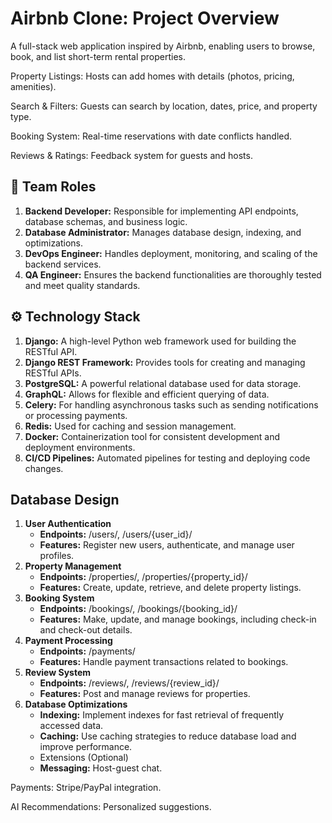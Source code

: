 # Airbnb Clone: Project Overview
A full-stack web application inspired by Airbnb, enabling users to browse, book, and list short-term rental properties.

Property Listings: Hosts can add homes with details (photos, pricing, amenities).

Search & Filters: Guests can search by location, dates, price, and property type.

Booking System: Real-time reservations with date conflicts handled.

Reviews & Ratings: Feedback system for guests and hosts.

## 👥 **Team Roles**
1. **Backend Developer:** Responsible for implementing API endpoints, database schemas, and business logic.
2. **Database Administrator:** Manages database design, indexing, and optimizations.
3. **DevOps Engineer:** Handles deployment, monitoring, and scaling of the backend services.
4. **QA Engineer:** Ensures the backend functionalities are thoroughly tested and meet quality standards.


## ⚙️  Technology Stack
1. **Django:** A high-level Python web framework used for building the RESTful API.
2. **Django REST Framework:** Provides tools for creating and managing RESTful APIs.
3. **PostgreSQL:** A powerful relational database used for data storage.
4. **GraphQL:** Allows for flexible and efficient querying of data.
5. **Celery:** For handling asynchronous tasks such as sending notifications or processing payments.
6. **Redis:** Used for caching and session management.
7. **Docker:** Containerization tool for consistent development and deployment environments.
8. **CI/CD Pipelines:** Automated pipelines for testing and deploying code changes.

## Database Design
1. **User Authentication**
   - **Endpoints:** /users/, /users/{user_id}/
   - **Features:** Register new users, authenticate, and manage user profiles.
2. **Property Management**
   - **Endpoints:** /properties/, /properties/{property_id}/
   - **Features:** Create, update, retrieve, and delete property listings.
3. **Booking System**
   - **Endpoints:** /bookings/, /bookings/{booking_id}/
   - **Features:** Make, update, and manage bookings, including check-in and check-out details.
4. **Payment Processing**
   - **Endpoints:** /payments/
   - **Features:** Handle payment transactions related to bookings.
5. **Review System**
   - **Endpoints:** /reviews/, /reviews/{review_id}/
   - **Features:** Post and manage reviews for properties.
6. **Database Optimizations**
   - **Indexing:** Implement indexes for fast retrieval of frequently accessed data.
   - **Caching:** Use caching strategies to reduce database load and improve performance.
   - Extensions (Optional)
   - **Messaging:** Host-guest chat.

Payments: Stripe/PayPal integration.

AI Recommendations: Personalized suggestions.
